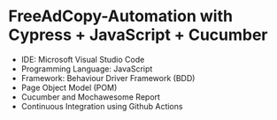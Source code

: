 # FreeAdCopy-Automation with Cypress + JavaScript + Cucumber
 
- IDE: Microsoft Visual Studio Code
- Programming Language: JavaScript
- Framework: Behaviour Driver Framework (BDD)
- Page Object Model (POM)
- Cucumber and Mochawesome Report 
- Continuous Integration using Github Actions
